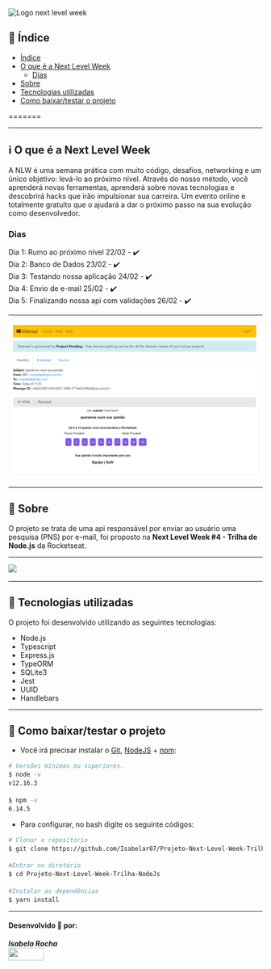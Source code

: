 <img src="https://cdn.discordapp.com/attachments/694609874197151754/813851700011335730/NLW04_pack_divulgacao_-_Github.png" alt="Logo next level week">

## 📑️ Índice

- [Índice](#️-índice)
- [O que é a Next Level Week](#ℹ️-o-que-é-a-next-level-week)
  - [Dias](#dias)
- [Sobre](#️-sobre)
- [Tecnologias utilizadas](#️-tecnologias-utilizadas)
- [Como baixar/testar o projeto](#️-como-baixartestar-o-projeto)

=======

---

## ℹ️ O que é a Next Level Week

A NLW é uma semana prática com muito código, desafios, networking e um único objetivo: levá-lo ao próximo nível. Através do nosso método, você aprenderá novas ferramentas, aprenderá sobre novas tecnologias e descobrirá hacks que irão impulsionar sua carreira. Um evento online e totalmente gratuito que o ajudará a dar o próximo passo na sua evolução como desenvolvedor.

### Dias
Dia 1: Rumo ao próximo nível 22/02 - ✔️ <br/>
Dia 2: Banco de Dados 23/02 - ✔️ <br/>
Dia 3: Testando nossa aplicação 24/02 - ✔️ <br/>
Dia 4: Envio de e-mail 25/02 - ✔️ <br/>
Dia 5: Finalizando nossa api com validações 26/02 - ✔️

---

<img src="./assets/email.png">

---

## 📝️ Sobre

O projeto se trata de uma api responsável por enviar ao usuário uma pesquisa (PNS) por e-mail, foi proposto na **Next Level Week #4 - Trilha de Node.js** da Rocketseat.

---

<img src="https://fluvid.com/videos/detail/ZOyZMFDwO8u9PEGYZ">

---

## 🚀️ Tecnologias utilizadas

O projeto foi desenvolvido utilizando as seguintes tecnologias:

- Node.js
- Typescript
- Express.js
- TypeORM
- SQLite3
- Jest
- UUID
- Handlebars

---

## 💾️ Como baixar/testar o projeto

- Você irá precisar instalar o [Git](https://git-scm.com/), [NodeJS](https://nodejs.org/pt-br/download/) + [npm](https://www.npmjs.com/get-npm):

```bash
# Versões mínimas ou superiores.
$ node -v
v12.16.3

$ npm -v
6.14.5
```

- Para configurar, no bash digite os seguinte códigos:

```bash
# Clonar o repositório
$ git clone https://github.com/Isabelar07/Projeto-Next-Level-Week-Trilha-NodeJs.git

#Entrar no diretório
$ cd Projeto-Next-Level-Week-Trilha-NodeJs

#Instalar as dependências
$ yarn install
```

---

#### Desenvolvido 🧡 por:

***Isabela Rocha*** 
<br/> 
<a href="https://www.linkedin.com/in/isabelarochasilveira/">
<img src="https://content.linkedin.com/content/dam/me/business/en-us/amp/brand-site/v2/bg/LI-Logo.svg.original.svg" width= 70px height= 25px>
</a>
